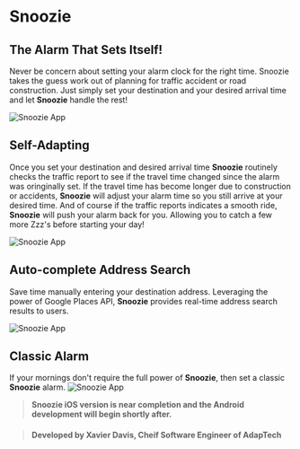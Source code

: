 # Snoozie
## The Alarm That Sets Itself!
Never be concern about setting your alarm clock for the right time. 
Snoozie takes the guess work out of planning for traffic accident or road construction.
Just simply set your destination and your desired arrival time and let **Snoozie** handle the rest!

![Snoozie App](https://res.cloudinary.com/xyd93/image/upload/v1555025922/App_Snapshots/Snoozie/0.jpg)

## Self-Adapting
Once you set your destination and desired arrival time **Snoozie** routinely checks the traffic report to see if
the travel time changed since the alarm was oringinally set. If the travel time has become longer due to construction or accidents,
**Snoozie** will adjust your alarm time so you still arrive at your desired time. And of course if the traffic reports indicates a smooth ride, **Snoozie** will push your alarm back for you. Allowing you to catch a few more Zzz's before starting your day!

![Snoozie App](https://res.cloudinary.com/xyd93/image/upload/v1555026119/App_Snapshots/Snoozie/2.jpg)
## Auto-complete Address Search
Save time manually entering your destination address. Leveraging the power of Google Places API, **Snoozie** provides real-time address search results to users.

![Snoozie App](https://res.cloudinary.com/xyd93/image/upload/v1555026119/App_Snapshots/Snoozie/3.jpg)
## Classic Alarm
If your mornings don't require the full power of **Snoozie**, then set a classic **Snoozie** alarm.
![Snoozie App](https://res.cloudinary.com/xyd93/image/upload/v1555026119/App_Snapshots/Snoozie/4.jpg)

> **Snoozie iOS version is near completion and the Android development will begin shortly after.**

> #### Developed by Xavier Davis, Cheif Software Engineer of AdapTech



